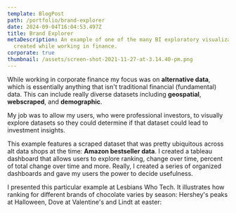 ```yaml
---
template: BlogPost
path: /portfolio/brand-explorer
date: 2024-09-04T16:04:53.497Z
title: Brand Explorer
metaDescription: An example of one of the many BI exploratory visualizations I
  created while working in finance.
corporate: true
thumbnail: /assets/screen-shot-2021-11-27-at-3.14.40-pm.png
---
```

While working in corporate finance my focus was on **alternative data**, which is essentially anything that isn't traditional financial (fundamental) data. This can include really diverse datasets including **geospatial**, **webscraped**, and **demographic**.

My job was to allow my users, who were professional investors, to visually explore datasets so they could determine if that dataset could lead to investment insights. 

This example features a scraped dataset that was pretty ubiquitous across alt data shops at the time: **Amazon bestseller data**.  I created a tableau dashboard that allows users to explore ranking, change over time, percent of total change over time and more. Really, I created a series of organized dashboards and gave my users the power to decide usefulness.

I presented this particular example at Lesbians Who Tech. It illustrates how ranking for different brands of chocolate varies by season: Hershey's peaks at Halloween, Dove at Valentine's and Lindt at easter:

